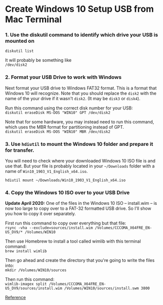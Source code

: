# Create Windows 10 Setup USB from Mac Terminal

### 1. Use the diskutil command to identify which drive your USB is mounted on

`diskutil list`

It will probably be something like  
`/dev/disk2`

### 2. Format your USB Drive to work with Windows

Next format your USB drive to Windows FAT32 format. This is a format that Windows 10 will recognize.
Note that you should replace the `disk2` with the name of the your drive if it wasn't `disk2`. (It may be `disk3` or `disk4`).

Run this command using the correct disk number for your USB:  
`diskutil eraseDisk MS-DOS "WIN10" GPT /dev/disk2`

Note that for some hardware, you may instead need to run this command, which uses the MBR format for partitioning instead of GPT.  
`diskutil eraseDisk MS-DOS "WIN10" MBR /dev/disk2`

### 3. Use `hdiutil` to mount the Windows 10 folder and prepare it for transfer.

You will need to check where your downloaded Windows 10 ISO file is and use that. But your file is probably located in your `~/Downloads` folder with a name of `Win10_1903_V1_English_x64.iso`.

`hdiutil mount ~/Downloads/Win10_1903_V1_English_x64.iso`

### 4. Copy the Windows 10 ISO over to your USB Drive

**Update April 2020:** One of the files in the Windows 10 ISO – install.wim – is now too large to copy over to a FAT-32 formatted USB drive. So I'll show you how to copy it over separately.

First run this command to copy over everything but that file:  
`rsync -vha --exclude=sources/install.wim /Volumes/CCCOMA_X64FRE_EN-US_DV9/* /Volumes/WIN10`

Then use Homebrew to install a tool called wimlib with this terminal command:  
`brew install wimlib`

Then go ahead and create the directory that you're going to write the files into:  
`mkdir /Volumes/WIN10/sources`

Then run this command:  
`wimlib-imagex split /Volumes/CCCOMA_X64FRE_EN-US_DV9/sources/install.wim /Volumes/WIN10/sources/install.swm 3800`

[Reference](https://www.freecodecamp.org/news/how-make-a-windows-10-usb-using-your-mac-build-a-bootable-iso-from-your-macs-terminal/)
